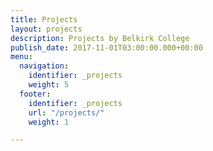 ```yaml
---
title: Projects
layout: projects
description: Projects by Belkirk College
publish_date: 2017-11-01T03:00:00.000+00:00
menu:
  navigation:
    identifier: _projects
    weight: 5
  footer:
    identifier: _projects
    url: "/projects/"
    weight: 1

---
```

